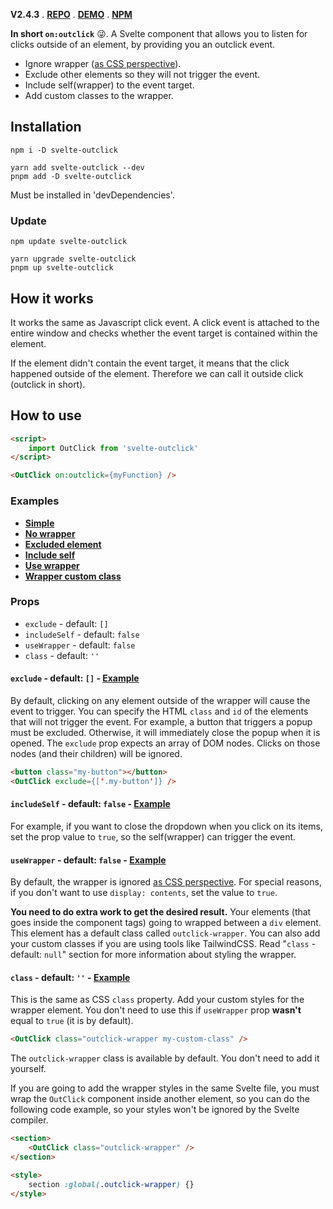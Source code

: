**V2.4.3** . [**REPO**][repo] . [**DEMO**][demo] . [**NPM**][npm]

**In short `on:outclick`** 😜. A Svelte component that allows you to listen for clicks outside of an element, by providing you an outclick event.

- Ignore wrapper ([as CSS perspective][css-display-contents]).
- Exclude other elements so they will not trigger the event.
- Include self(wrapper) to the event target.
- Add custom classes to the wrapper.

## Installation
```
npm i -D svelte-outclick

yarn add svelte-outclick --dev
pnpm add -D svelte-outclick
```
Must be installed in 'devDependencies'.

### Update
```
npm update svelte-outclick

yarn upgrade svelte-outclick
pnpm up svelte-outclick
```

## How it works
It works the same as Javascript click event. A click event is attached to the entire window and checks whether the event target is contained within the element.

If the element didn't contain the event target, it means that the click happened outside of the element. Therefore we can call it outside click (outclick in short).

## How to use
```HTML
<script>
	import OutClick from 'svelte-outclick'
</script>

<OutClick on:outclick={myFunction} />
```

### Examples
- [**Simple**][example__simple]
- [**No wrapper**][example__no-wrapper]
- [**Excluded element**][example__excluded-element]
- [**Include self**][example__include-self]
- [**Use wrapper**][example__use-wrapper]
- [**Wrapper custom class**][example__wrapper-custom-class]

### Props
- `exclude` - default: `[]`
- `includeSelf` - default: `false`
- `useWrapper` - default: `false`
- `class` - default: `''`

#### `exclude` - default: `[]` - [**Example**][example__excluded-element]
By default, clicking on any element outside of the wrapper will cause the event to trigger. You can specify the HTML `class` and `id` of the elements that will not trigger the event. For example, a button that triggers a popup must be excluded. Otherwise, it will immediately close the popup when it is opened. The `exclude` prop expects an array of DOM nodes. Clicks on those nodes (and their children) will be ignored.
```HTML
<button class="my-button"></button>
<OutClick exclude={['.my-button']} />
```

#### `includeSelf` - default: `false` - [**Example**][example__include-self]
For example, if you want to close the dropdown when you click on its items, set the prop value to `true`, so the self(wrapper) can trigger the event.

#### `useWrapper` - default: `false` - [**Example**][example__use-wrapper]

By default, the wrapper is ignored [as CSS perspective][css-display-contents]. For special reasons, if you don't want to use `display: contents`, set the value to `true`.

**You need to do extra work to get the desired result.** Your elements (that goes inside the component tags) going to wrapped between a `div` element. This element has a default class called `outclick-wrapper`. You can also add your custom classes if you are using tools like TailwindCSS. Read "`class` - default: `null`" section for more information about styling the wrapper.

#### `class` - default: `''` - [**Example**][example__wrapper-custom-class]
This is the same as CSS `class` property. Add your custom styles for the wrapper element. You don't need to use this if `useWrapper` prop **wasn't** equal to `true` (it is by default).
```HTML
<OutClick class="outclick-wrapper my-custom-class" />
```
The `outclick-wrapper` class is available by default. You don't need to add it yourself.

If you are going to add the wrapper styles in the same Svelte file, you must wrap the `OutClick` component inside another element, so you can do the following code example, so your styles won't be ignored by the Svelte compiler.
```HTML
<section>
	<OutClick class="outclick-wrapper" />
</section>

<style>
	section :global(.outclick-wrapper) {}
</style>
```

[repo]: https://github.com/babakfp/svelte-outclick
[demo]: https://github.com/babakfp/svelte-outclick-demo
[npm]: https://www.npmjs.com/package/svelte-outclick

[example__simple]: https://github.com/babakfp/svelte-outclick-demo/blob/main/src/lib/Simple.svelte
[example__no-wrapper]: https://github.com/babakfp/svelte-outclick-demo/blob/main/src/lib/NoWrapper.svelte
[example__excluded-element]: https://github.com/babakfp/svelte-outclick-demo/blob/main/src/lib/ExcludedElement.svelte
[example__include-self]: https://github.com/babakfp/svelte-outclick-demo/blob/main/src/lib/IncludeSelf.svelte
[example__use-wrapper]: https://github.com/babakfp/svelte-outclick-demo/blob/main/src/lib/UseWrapper.svelte
[example__wrapper-custom-class]: https://github.com/babakfp/svelte-outclick-demo/blob/main/src/lib/WrapperClass.svelte

[css-display-contents]: https://caniuse.com/css-display-contents